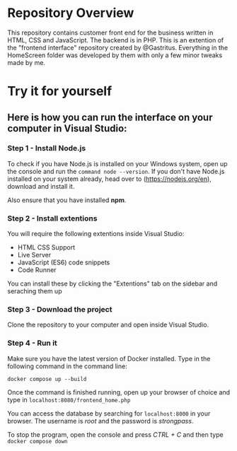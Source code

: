 # Repository Overview

This repository contains customer front end for the business written in HTML, CSS and JavaScript. The backend is in PHP. This is an extention of the "frontend interface" repository created by @Gastritus. Everything in the HomeScreen folder was developed by them with only a few minor tweaks made by me.

# Try it for yourself

## Here is how you can run the interface on your computer in Visual Studio:

### Step 1 - Install Node.js

To check if you have Node.js is installed on your Windows system, open up the console and run the `command node --version`. If you don't have Node.js installed on your system already, head over to (https://nodejs.org/en), download and install it.

Also ensure that you have installed **npm**.

### Step 2 - Install extentions

You will require the following extentions inside Visual Studio:

- HTML CSS Support
- Live Server
- JavaScript (ES6) code snippets
- Code Runner

You can install these by clicking the "Extentions" tab on the sidebar and seraching them up

### Step 3 - Download the project

Clone the repository to your computer and open inside Visual Studio.

### Step 4 - Run it

Make sure you have the latest version of Docker installed. Type in the following command in the command line:

`docker compose up --build`

Once the command is finished running, open up your browser of choice and type in `localhost:8080/frontend_home.php`

You can access the database by searching for `localhost:8000` in your browser. The username is _root_ and the password is _strongpass_.

To stop the program, open the console and press _CTRL + C_ and then type `docker compose down`
